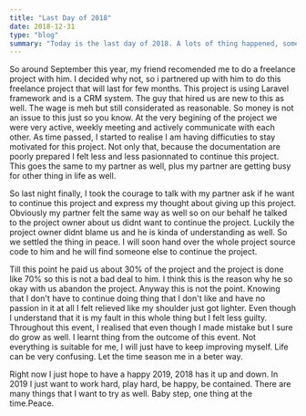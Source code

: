 ```yaml
---
title: "Last Day of 2018"
date: 2018-12-31
type: "blog"
summary: "Today is the last day of 2018. A lots of thing happened, some of them were good and some were bad.I will just write about the most recent event that happened in my life."
---
```


 So around September this year, my friend recomended me to do a freelance project with him. I decided why not, so i partnered up with him to do this freelance project that will last for few months. This project is using Laravel framework and is a CRM system. The guy that hired us are new to this as well. The wage is meh but still considerated as reasonable. So money is not an issue to this just so you know. At the very begining of the project we were very active, weekly meeting and actively communicate with each other. As time passed, I started to realise I am having difficuties to stay motivated for this project. Not only that, because the documentation are poorly prepared I felt less and less pasionnated to continue this project. This goes the same to my partner as well, plus my partner are getting busy for other thing in life as well.


 So last night finally, I took the courage to talk with my partner ask if he want to continue this project and express my thought about giving up this project. Obviously my partner felt the same way as well so on our behalf he talked to the project owner about us didnt want to continue the project. Luckily the project owner didnt blame us and he is kinda of understanding as well. So we settled the thing in peace. I will soon hand over the whole project source code to him and he will find someone else to continue the project.


 Till this point he paid us about 30% of the project and the project is done like 70% so this is not a bad deal to him. I think this is the reason why he so okay with us abandon the project. Anyway this is not the point. Knowing that I don't have to continue doing thing that I don't like and have no passion in it at all I felt relieved like my shoulder just got lighter. Even though I understand that it is my fault in this whole thing but I felt less guilty. Throughout this event, I realised that even though I made mistake but I sure do grow as well. I learnt thing from the outcome of this event. Not everything is suitable for me, I will just have to keep improving myself. Life can be very confusing. Let the time season me in a beter way.


 Right now I just hope to have a happy 2019, 2018 has it up and down. In 2019 I just want to work hard, play hard, be happy, be contained. There are many things that I want to try as well. Baby step, one thing at the time.Peace.

